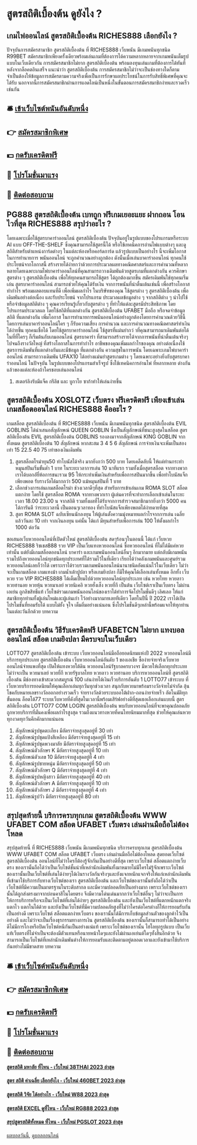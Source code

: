 # สูตรสถิติเบื้องต้น ดูยังไง ?
## เกมไพ่ออนไลน์ สูตรสถิติเบื้องต้น RICHES888 เลือกยังไง ?
ปัจจุบันการสมัครสามาชิก สูตรสถิติเบื้องต้น ที่ RICHES888 เว็บพนัน มีเกมพนันทุกชนิด R99BET สมัครสมาชิกเพียงครั้งเดียวพร้อมเล่นเกมที่ต้องการได้ความหลากหลายจากเกมพนันเต็มรูปแบบในเว็บเดียวกัน การสมัครสมาชิกไม่ยาก สูตรสถิติเบื้องต้น พร้อมลงทุนเล่นเกมที่ต้องการได้ทันทีหลังจากล็อคตอินเสร็จ
แนะนำว่า สูตรสถิติเบื้องต้น การสมัครสมาชิกไม่ว่าจะเป็นช่องทางใดก็ตามจำเป็นต้องให้ข้อมูลการสมัครตามความจริงเพื่อเป็นการรักษาผลประโยชน์ในการรับสิทธิ์พิเศษที่คุณจะได้รับ นอกจากนี้การสมัครสมาชิกผ่านการแอดไลน์เป็นหนึ่งในขั้นตอนการสมัครสมาชิกง่ายและรวดเร็วเช่นกัน

## 🛎 [เข้าเว็บไซต์พนันอันดับหนึ่ง](https://bit.ly/3SdLNi2)
## 👉 [สมัครสมาชิกพิเศษ](https://bit.ly/3SdLNi2)
## 💵 [กดรับเครดิตฟรี](https://bit.ly/3dyRKHj)
## 👑 [โปรโมชั่นมาแรง](https://bit.ly/3dyRKHj)
## 📱 [ติดต่อสอบถาม](https://bit.ly/3dyRKHj)

## PG888 สูตรสถิติเบื้องต้น เบทถูก ฟรีเกมเยอะแยะ ฝากถอน โอนไวที่สุด RICHES888 สรุปว่าอะไร ?
โดยเฉพาะเมื่อใช้สูตรบาคาร่าออนไลน์ สูตรสถิติเบื้องต้น ปัจจุบันอยู่ในรูปแบบของโปรแกรมหรือระบบ AI แบบ OFF-THE-SHELF ซึ่งคุณสามารถใช้สูตรนี้ได้ หรือใช้เทคนิคการอ่านไพ่แบบต่างๆ และดูสถิติสำหรับตำแหน่งการ์ดต่างๆ ในแต่ละห้องหรือคอร์ดการ์ด แล้วรูปแบบเป็นอย่างไร
นี้จะเพิ่มโอกาส ในการทำนายการ พนันออนไลน์ จะถูกคำนวณอย่างถูกต้อง ดังนั้นเมื่อเล่นบาคาร่าออนไลน์ ทุกคนใช้ประโยชน์จากโอกาสนี้ สร้างรายได้ง่ายกว่าด้วยการประมวลผลทางคณิตศาสตร์และการคำนวณที่หลากหลายโดยเฉพาะเกมไพ่บาคาร่าออนไลน์ที่คุณสามารถวางเดิมพันด้วยสูตรเกมที่แตกต่างกัน
ควรศึกษาสูตรต่าง ๆ สูตรสถิติเบื้องต้น เพื่อให้ทุกคนสามารถใช้สูตร ได้ถูกต้องมากขึ้น สมัครเดิมพันใช่ทุกคนเริ่มเล่น สูตรบาคาร่าออนไลน์ สามารถช่วยให้คุณได้รับเงิน จากการพนันที่น่าตื่นเต้นเช่นนี้ เพื่อสร้างโอกาสทำกำไร พร้อมผลตอบแทนที่ดี เพื่อเพิ่มผลกำไร ในบริษัทของคุณ ใช้สูตรต่าง ๆ สูตรสถิติเบื้องต้น เพื่อเดิมพันอย่างต่อเนื่อง และรับประโยชน์ จากโปรแกรม ประมวลผลข้อมูลต่าง ๆ จากสถิติต่าง ๆ นำไปใช้หรือจำข้อมูลสถิติต่าง ๆ
คุณควรเรียนรู้เกี่ยวกับสูตรต่าง ๆ ที่ทำให้แต่ละสูตรมีประสิทธิภาพ
โดยโปรแกรมประมวลผล โดยใช้สถิติที่แตกต่างกัน สูตรสถิติเบื้องต้น UFABET มือถือ หรือจดจำข้อมูลสถิติ ที่แตกต่างกัน เพิ่มโอกาส ในการทำนายการพนันออนไลน์อย่างถูกต้องโดยการคำนวณด้วยวิธีนี้ โดยการเล่นบาคาร่าออนไลน์ใคร ๆ ก็รับความเสี่ยง การคำนวณ และการคำนวณทางคณิตศาสตร์ทำเงินได้ง่ายขึ้น ทุกคนเชื่อได้ โดยใช้สูตรบาคาร่าออนไลน์
ใช้สูตรที่แม่นยํากว่ าที่คุณสามารถมาเดิมพันต่อได้ในที่ที่ใครๆ ก็เริ่มต้นกับเกมออนไลน์ สูตรบาคาร่า ที่สามารถสร้างรายได้จากการพนันที่น่าตื่นเต้นจริงๆ ไปจนถึงรางวัลใหญ่ ที่สร้างโอกาสในการทำกำไร อาชีพของคุณเพิ่มผลกำไรของคุณ อย่างต่อเนื่องใช้สูตรการเดิมพันที่แตกต่างกันและมีข้อมูล ที่แตกต่างกัน
ความสุขในการพนัน โดยเฉพาะเกมไพ่บาคาร่าออนไลน์ สามารถวางเดิมพัน UFAX10 ได้อย่างแม่นยำสูตรเกมต่าง ๆ โดยเฉพาะอย่างยิ่งกับสูตรบาคาร่าออนไลน์ ในปัจจุบัน ในรูปแบบของโปรแกรมสำเร็จรูป ซึ่งใช้เทคนิคการอ่านไพ่ ที่หลากหลาย ต่างกันแล้วของแต่ละห้องถ้าใครชอบเล่นออนไลน์
1. สเตอร์ลิงรับมีแจ็ค กรีลิช และ บูกาโย ซาก้าทำให้เล่นง่ายขึ้น

## สูตรสถิติเบื้องต้น XOSLOTZ เว็บตรง ฟรีเครดิตฟรี เพียงเข้าเล่นเกมสล็อตออนไลน์ RICHES888 คืออะไร ?
เกมสล็อต สูตรสถิติเบื้องต้น ที่ RICHES888 เว็บพนัน มีเกมพนันทุกชนิด สูตรสถิติเบื้องต้น EVIL GOBLINS ได้นำเสนอสัญลักษณ์ QUEEN GOBLIN ซึ่งเป็นสัญลักษณ์ที่ชนะสูงสุดในสล็อต สูตรสถิติเบื้องต้น EVIL สูตรสถิติเบื้องต้น GOBLINS รองลงมาจากสัญลักษณ์ KING GOBLIN จากทั้งหมด สูตรสถิติเบื้องต้น 10 สัญลักษณ์ หากสะสม 3 4 5 6 สัญลักษณ์ การจ่ายเงินจะเพิ่มเป็นสองเท่า 15 22.5 40 75 เท่าของเงินเดิมพัน
1. สูตรสล็อตโรม่าทุน50 ทำโบนัสได้จริง มากยิ่งกว่า 500 บาท โดยเคล็ดลับนี้ ให้แด่ท่านกระทำหมุนสปินเริ่มขั้นต่ำ 1 บาท ในระยะเวลาการเล่น 10 นาทีแรก รวมทั้งเมื่อสูตรสล็อต จากทางพวกเราได้บอกอัยี่ห้อการชนะรวม 95 ให้กระทำเพิ่มเงินสำหรับเพื่อการสปินมากขึ้น เพื่อทำโบนัสแจ็กเพียงพอต รับรางวัลได้มากกว่า 500 แม้หมุนสปินที่ 1 บาท
2. เลือกช่วงการเล่นเกมสล็อตโรม่า ช่วงเวลาดีๆที่สุด สำหรับการเข้าเล่นเกม ROMA SLOT สล็อตแตกง่าย โดยใช้ สูตรสล็อต ROMA จากทางพวกเรา ผู้เล่นควรที่จะทำการเลือกเข้าเล่นในระยะเวลา 18.00 23.00 น จากสถิติ รวมทั้งผลที่ได้รับจากการสำรวจสมาชิกมากยิ่งกว่า 5000 คน ได้การันตี ว่าระยะเวลานี้ เป็นตอนๆเวลาทอง ที่ทำโบนัสแจ็กเพียงพอตได้ง่ายดายที่สุด
3. สูตร ROMA SLOT ฉบับเซียนนักลงทุน ให้ผู้เล่นตั้งความมุ่งหมายผลกำไรจากการเล่น เฉลี่ยแล้ววันละ 10 เท่า จากเงินลงทุน แค่นั้น ได้แก่ มีทุนสำหรับเพื่อการเล่น 100 ให้ตั้งผลกำไร 1000 ต่อวัน

ขอเสนอเว็บหวยออนไลน์ที่เปิดตัวใหม่ สูตรสถิติเบื้องต้น สดๆร้อนๆในตอนนี้ ได้แก่ เว็บหวย RICHES888 ริชเชส888 รวย VIP เป็นเว็บแทงหวยออนไลน์ ซื้อหวยออนไลน์ ที่ไม่ได้มีแค่หวยเท่านั้น แต่ยังมีเกมสล็อตออนไลน์ บาคาร่า และเกมพนันออนไลน์อื่นๆ อีกมากมาย แต่กลับมีเกมพนันรวมไปถึงหวยออนไลน์ทุกชนิดทุกประเทศที่ได้รวมไว้ในที่เดียว เรียกได้ว่าคลังเกมพนันและศูนย์รวมหวยออนไลน์เลยก็ว่าได้ เพราะเราได้รวบรวมเกมพนันออนไลน์นานาชนิดอัดแน่นไว้ในเว็บเดียว ไม่ว่าจะเป็นเกมสล็อต เกมแทงม้า เกมน้ำเต้าปูปลา หรือเกมยิงปลา ก็มีให้คุณได้เลือกเล่นทั้งหมด อีกทั้ง เว็บหวย รวย VIP RICHES888 ได้เต็มเปี่ยมไปด้วยหวยออนไลน์ทุกประเภท เช่น หวยไทย หวยลาว หวยฮานอย หวยหุ้น หวยมาเลย์ หวยนิเคอิ หวยฮั่งเส็ง หวยยี่กี เป็นต้น เว็บไซต์เราเป็นเว็บตรง ไม่ผ่านเอเย่น ถูกลิขสิทธิ์แท้ เว็บไซต์รวมเกมพนันออนไลน์ของเราได้ทำการจัดโปรโมชั่นดีๆ เลิศเลอ ให้แก่สมาชิกทุกท่านทั้งผู้เล่นใหม่และผู้เล่นเก่า ไว้อย่างมากมายเลยทีเดียว โดยในปีนี้ ปี 2022 เราได้เปิดโปรโมชั่นที่ยอมรับได้ แบบไม่ยั้ง จุใจ เต็มอิ่มอย่างแน่นอน ซึ่งโปรโมชั่นดีๆเหล่านี้พร้อมแจกให้ทุกท่านในแต่ละวันอีกด้วย
บทความ

## สูตรสถิติเบื้องต้น วิธีรับเครดิตฟรี UFABETCN ไม่ยาก แทงบอลออนไลน์ สล็อต เกมยิงปลา มีครบจบในเว็บเดียว
LOTTO77 สูตรสถิติเบื้องต้น เข้าระบบ เว็บหวยออนไลน์มือถือยอดนิยมแห่งปี 2022 หวยออนไลน์มีบริการทุกประเภท สูตรสถิติเบื้องต้น เว็บหวยออนไลน์อันดับ 1 ของเอเชีย ซื้อง่ายจ่ายจริงเว็บหวยออนไลน์จ่ายแพงที่สุด เปิดให้แทงหวยใต้ดิน หวยออนไลน์รัฐบาลครบวงจร มีหวยให้เลือกทุกประเภทไม่ว่าจะเป็น หวยมาเลย์ หวยยี่กี หวยรัฐบาลไทย หวยลาว หวยฮานอย บริการหวยออนไลน์ที่ สูตรสถิติเบื้องต้น มีช่องทางเข้าสะดวกสมบูรณ์ 100 เล่นง่ายได้เงินเร็วบริการอันดับ 1 LOTTO77 เข้าระบบ ที่เว็บหวยบริการยอดนิยมให้คุณเลือกเล่นทุกวันทุกช่วงเวลา สนุกกับหวยมาพร้อมรางวัลจ่ายไม่จำกัด ลุ้นโชคกับหมายเลขรางวัลออกอย่างรวดเร็ว จ่ายรางวัลด้วยระบบออโต้ฝาก-ถอนง่ายจ่ายเร็ว อัตโนมัติทุกขั้นตอน ล็อตโต้77 ระบบเว็บหวยที่ดังที่สุดในเวลานี้พร้อมเสิร์ฟอย่างดีที่สุดเธอเลือกเล่นแบบนี้ สูตรสถิติเบื้องต้น LOTTO77 COM LOGIN สูตรสถิติเบื้องต้น พบกับหวยออนไลน์ที่จะพาคุณปลอดภัย ถูกหวยบริการที่มั่นคงเพื่อผลกำไรสูงสุด รวมถึงแนวทางหวยที่คนไทยนิยมมากที่สุด ช่วยให้คุณเล่นหวยทุกงวดทุกวันคึกคักมากแน่นอน
1. สัญลักษณ์รูปชุดตะเกียง มีอัตราจ่ายสูงสุดอยู่ที่ 30 เท่า
2. สัญลักษณ์รูปชุดแป้งสีเหลือง มีอัตราจ่ายสูงสุดอยู่ที่ 15 เท่า
3. สัญลักษณ์รูปชุดพวงมาลัย มีอัตราจ่ายสูงสุดอยู่ที่ 15 เท่า
4. สัญลักษณ์ตัวอักษร K มีอัตราจ่ายสูงสุดอยู่ที่ 10 เท่า
5. สัญลักษณ์ตัวเลข 10 มีอัตราจ่ายสูงสุดอยู่ที่ 4 เท่า
6. สัญลักษณ์รูปชายหนุ่ม มีอัตราจ่ายสูงสุดอยู่ที่ 50 เท่า
7. สัญลักษณ์ตัวอักษร Q มีอัตราจ่ายสูงสุดอยู่ที่ 4 เท่า
8. สัญลักษณ์รูปหญิงสาว มีอัตราจ่ายสูงสุดอยู่ที่ 40 เท่า
9. สัญลักษณ์ตัวอักษร A มีอัตราจ่ายสูงสุดอยู่ที่ 10 เท่า
10. สัญลักษณ์ตัวอักษร J มีอัตราจ่ายสูงสุดอยู่ที่ 4 เท่า
11. สัญลักษณ์รูปวัว มีอัตราจ่ายสูงสุดอยู่ที่ 80 เท่า

## สรุปสุดท้ายนี้ บริการครบทุกเกม สูตรสถิติเบื้องต้น WWW UFABET COM สล็อต UFABET เว็บตรง เล่นผ่านมือถือไม่ต้องโหลด
สรุปสุดท้ายนี้ ที่ RICHES888 เว็บพนัน มีเกมพนันทุกชนิด บริการครบทุกเกม สูตรสถิติเบื้องต้น WWW UFABET COM สล็อต UFABET เว็บตรง เล่นผ่านมือถือไม่ต้องโหลด สุดยอดเว็บไซต์ สูตรสถิติเบื้องต้น ออนไลน์ที่ไม่ว่าใครก็ต้องรู้จักกันเป็นอย่างดีที่สุด เพราะเว็บไซต์ สล็อตแตกง่ายเว็บตรง ของเรานั้นถือได้ว่าเป็นเว็บไซต์ชั้นนำที่เหล่านักเดิมพันทั้งมาหมายไม่มีใครไม่รู้จักเพราะเว็บไซต์ของเรานั้นเป็นเว็บไซต์ที่เล่นได้ง่ายๆได้เงินรางวัลกันจริงๆและยังแจกหนักแจกจริงให้แก่เหล่านักเดิมพันที่เข้ามาใช้บริการกับทางเว็บไซต์ของเรา สูตรสถิติเบื้องต้น และเว็บไซต์ของเรานั้นยังถือได้ว่าเป็นเว็บไซต์ที่มีความเป็นมาตรฐานในระดับสากล และมีความปลอดภัยเป็นอย่างมาก เพราะเว็บไซต์ของเรานั้นได้ถูกส่งตรงมาจากบ่อนคาสิโนโดยตรง จึงมีความโด่นเด่นมากกว่าเว็บไซต์อื่นๆ ไม่ว่าจะเป็นการให้การบริการหรือจะเป็นเว็บไซต์ที่เล่นได้ง่ายๆ สูตรสถิติเบื้องต้น และยังเป็นเว็บไซต์ที่แตกหนักแตกจริง แตกไว แตกในได้ด้วย และยังเป็นเว็บไซต์ที่มีความปลอดภัยสูงที่ไม่ว่าใครต่อใครต่างก็ให้การยอมรับกันเป็นอย่างดี เพราะเว็บไซต์ สล็อตแตกง่ายเว็บตรง ของเรานั้นได้มีการเก็บข้อมูลส่วนตัวของลูกค้าไว้เป็นอย่างดี และไม่ว่าจะเป็นเรื่องธุรกรรมทางการเงิน สูตรสถิติเบื้องต้น ของเรานั้นก็สามารถทำได้เป็นอย่างดีไม่มีการโกงหรือปิดเว็บไซต์หนีกันเป็นอย่างแน่แท้ เพราะเว็บไซต์ของเรานั้น ไฮโลทุกรูปแบบ เป็นเว็บแท้เว็บตรงที่ไม่จำเป็นจะต้องมีตัวแทนหรือนายหน้าใดๆและยังไม่ผ่านเอเย่นต์ใดๆทั้งสิ้นอีกด้วย จึงสามารถเป็นเว็บไซต์ที่เหล่านักเดิมพันต่างให้การยอมรับและติดตามอยู่ตลอดเวลาและยังเข้ามาใช้บริการกันอย่างไม่มีขาดสาย
บทความ

## 🛎 [เข้าเว็บไซต์พนันอันดับหนึ่ง](https://bit.ly/3SdLNi2)
## 👉 [สมัครสมาชิกพิเศษ](https://bit.ly/3SdLNi2)
## 💵 [กดรับเครดิตฟรี](https://bit.ly/3dyRKHj)
## 👑 [โปรโมชั่นมาแรง](https://bit.ly/3dyRKHj)
## 📱 [ติดต่อสอบถาม](https://bit.ly/3dyRKHj)

#### [สูตรสถิติ มหาลัย ที่ไหน - เว็บใหม่ 38THAI 2023 ล่าสุด](https://atom.io/themes/สูตรสถิติ%20มหาลัย%20ที่ไหน%20-%20เว็บใหม่%2038thai%202023%20ล่าสุด)
#### [สูตร สถิติ ค่าเฉลี่ย เลือกยังไง - เว็บใหม่ 460BET 2023 ล่าสุด](https://atom.io/themes/สูตร%20สถิติ%20ค่าเฉลี่ย%20เลือกยังไง%20-%20เว็บใหม่%20460bet%202023%20ล่าสุด)
#### [สูตรสถิติ วิจัย ได้อย่างไร - เว็บใหม่ W88 2023 ล่าสุด](https://atom.io/themes/สูตรสถิติ%20วิจัย%20ได้อย่างไร%20-%20เว็บใหม่%20w88%202023%20ล่าสุด)
#### [สูตรสถิติ EXCEL ดูที่ไหน - เว็บใหม่ RG888 2023 ล่าสุด](https://atom.io/themes/สูตรสถิติ%20excel%20ดูที่ไหน%20-%20เว็บใหม่%20rg888%202023%20ล่าสุด)
#### [สรุปสูตรสถิติทั้งหมด ที่ไหน - เว็บใหม่ PGSLOT 2023 ล่าสุด](https://atom.io/themes/สรุปสูตรสถิติทั้งหมด%20ที่ไหน%20-%20เว็บใหม่%20pgslot%202023%20ล่าสุด)

[ผลบอลวันนี้](https://siamsport.tv "ผลบอลวันนี้"), [ดูบอลออนไลน์](https://siamsport.tv/ดูบอลสด "ดูบอลออนไลน์")